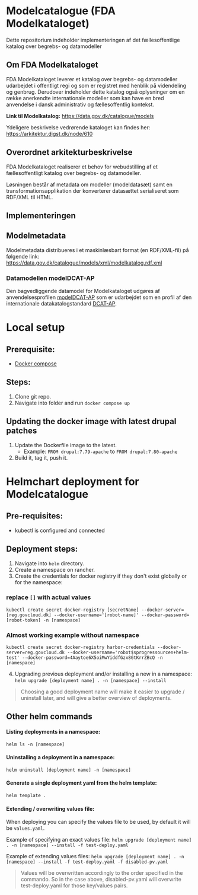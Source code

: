 # Modelcatalogue (FDA Modelkataloget)
Dette repositorium indeholder implementeringen af det fællesoffentlige katalog over begrebs- og datamodeller

## Om FDA Modelkataloget
FDA Modelkataloget leverer et katalog over begrebs- og datamodeller udarbejdet i offentligt regi og som er registret med henblik på videndeling og genbrug. Derudover indeholder dette katalog også oplysninger om en række anerkendte internationale modeller som kan have en bred anvendelse i dansk administrativ og fællesoffentlig kontekst. 

**Link til Modelkatalog:** 
https://data.gov.dk/catalogue/models 

Ydeligere beskrivelse vedrørende kataloget kan findes her: 
https://arkitektur.digst.dk/node/610 

## Overordnet arkitekturbeskrivelse
FDA Modelkataloget realiserer et behov for webudstilling af et fællesoffentligt katalog over begrebs- og datamodeller. 

Løsningen består af metadata om modeller (modeldatasæt) samt en transformationsapplikation der konverterer datasættet serialiseret som RDF/XML til HTML.

## Implementeringen

## Modelmetadata
Modelmetadata distribueres i et maskinlæsbart format (en RDF/XML-fil) på følgende link: https://data.gov.dk/catalogue/models/xml/modelkatalog.rdf.xml

### Datamodellen modelDCAT-AP
Den bagvedliggende datamodel for Modelkataloget udgøres af anvendelsesprofilen [modelDCAT-AP](https://github.com/digst/modelDCAT-AP) som er udarbejdet som en profil af den internationale datakatalogstandard [DCAT-AP](https://joinup.ec.europa.eu/solution/dcat-application-profile-data-portals-europe). 



# Local setup

## Prerequisite:
 - [Docker compose](https://docs.docker.com/compose/install)

## Steps:
1.  Clone git repo.
2.  Navigate into folder and run `docker compose up`


## Updating the docker image with latest drupal patches
1.  Update the Dockerfile image to the latest. 
    - Example: `FROM drupal:7.79-apache` to `FROM drupal:7.80-apache`
2.  Build it, tag it, push it.



# Helmchart deployment for Modelcatalogue

## Pre-requisites:
- kubectl is configured and connected


## Deployment steps:

1. Navigate into `helm` directory.
2. Create a namespace on rancher.
3. Create the credentials for docker registry if they don't exist globally or for the namespace:

### replace `[]` with actual values
`kubectl create secret docker-registry [secretName] --docker-server=[reg.govcloud.dk] --docker-username='[robot-name]' --docker-password=[robot-token] -n [namespace]`


### Almost working example without namespace
`kubectl create secret docker-registry harbor-credentials --docker-server=reg.govcloud.dk --docker-username='robot$sprogressourcen+helm-test' --docker-password=4Aaytoe6X5oiMwYiddfGzx8GtKrrZBcQ -n [namespace]`

4. Upgrading previous deployment and/or installing a new in a namespace:
`helm upgrade [deployment name] . -n [namespace] --install`


> Choosing a good deployment name will make it easier to upgrade / uninstall later, and will give a better overview of deployments.



## Other helm commands

#### Listing deployments in a namespace:
`helm ls -n [namespace]`

#### Uninstalling a deployment in a namespace:
`helm uninstall [deployment name] -n [namespace]`

#### Generate a single deployment yaml from the helm template:
`helm template .`


#### Extending / overwriting values file:
When deploying you can specify the values file to be used, by default it will be `values.yaml`.

Example of specifying an exact values file:
`helm upgrade [deployment name] . -n [namespace] --install -f test-deploy.yaml`


Example of extending values files:
`helm upgrade [deployment name] . -n [namespace] --install -f test-deploy.yaml -f disabled-pv.yaml`

> Values will be overwritten accordingly to the order specified in the commando.
So in the case above, disabled-pv.yaml will overwrite test-deploy.yaml for those key/values pairs.

